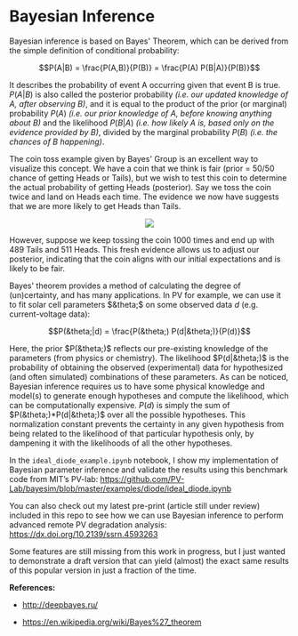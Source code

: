 # Bayesian Inference

Bayesian inference is based on Bayes' Theorem, which can be derived from the simple definition of conditional probability:

$$P(A|B) = \frac{P(A,B)}{P(B)} = \frac{P(A) P(B|A)}{P(B)}$$

It describes the probability of event A occurring given that event B is true. $P(A|B)$ is also called the posterior probability _(i.e. our updated knowledge of A, after observing B)_, and it is equal to the product of the prior (or marginal) probability $P(A)$ _(i.e. our prior knowledge of A, before knowing anything about B)_ and the likelihood $P(B|A)$ _(i.e. how likely A is, based only on the evidence provided by B)_, divided by the marginal probability $P(B)$ _(i.e. the chances of B happening)_.

The coin toss example given by Bayes' Group is an excellent way to visualize this concept. We have a coin that we think is fair (prior = 50/50 chance of getting Heads or Tails), but we wish to test this coin to determine the actual probability of getting Heads (posterior). Say we toss the coin twice and land on Heads each time. The evidence we now have suggests that we are more likely to get Heads than Tails. 

<p align="center">
  <img src="https://vitalflux.com/wp-content/uploads/2020/09/Screenshot-2020-09-13-at-9.29.35-AM-300x202.png">
</p>

However, suppose we keep tossing the coin 1000 times and end up with 489 Tails and 511 Heads. This fresh evidence allows us to adjust our posterior, indicating that the coin aligns with our initial expectations and is likely to be fair.

Bayes' theorem provides a method of calculating the degree of (un)certainty, and has many applications. In PV for example, we can use it to fit solar cell parameters $&theta;$ on some observed data $d$ (e.g. current-voltage data):

$$P(&theta;|d) = \frac{P(&theta;) P(d|&theta;)}{P(d)}$$

Here, the prior $P(&theta;)$ reflects our pre-existing knowledge of the parameters (from physics or chemistry). The likelihood $P(d|&theta;)$ is the probability of obtaining the observed (experimental) data for hypothesized (and often simulated) combinations of these parameters. As can be noticed, Bayesian inference requires us to have some physical knowledge and model(s) to generate enough hypotheses and compute the likelihood, which can be computationally expensive. $P(d)$ is simply the sum of $P(&theta;)*P(d|&theta;)$ over all the possible hypotheses. This normalization constant prevents the certainty in any given hypothesis from being related to the likelihood of that particular hypothesis only, by dampening it with the likelihoods of all the other hypotheses.

In the `ideal_diode_example.ipynb` notebook, I show my implementation of Bayesian parameter inference and validate the results using this benchmark code from MIT’s PV-lab: https://github.com/PV-Lab/bayesim/blob/master/examples/diode/ideal_diode.ipynb

You can also check out my latest pre-print (article still under review) included in this repo to see how we can use Bayesian inference to perform advanced remote PV degradation analysis: https://dx.doi.org/10.2139/ssrn.4593263

Some features are still missing from this work in progress, but I just wanted to demonstrate a draft version that can yield (almost) the exact same results of this popular version in just a fraction of the time.

**References:**

- http://deepbayes.ru/

- https://en.wikipedia.org/wiki/Bayes%27_theorem
